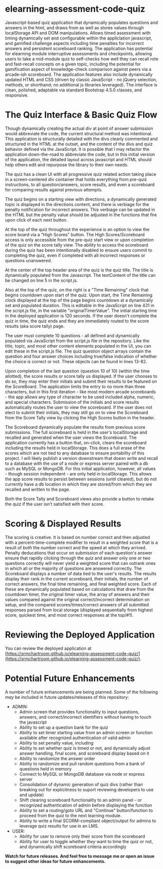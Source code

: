 # elearning-assessment-code-quiz

Javascript-based quiz application that dynamically populates questions and answers in the html, and draws from as well as stores values through localStorage API and DOM manipulations. Allows timed assessment with timing dynamically set and configurable within the appliclation javascript, and gamified challenge aspects including time penalties for incorrect answers and persistent scoreboard ranking. The application has potential for elearning module interruptive assessments and checkpoints, allowing users to take a mid-module quiz to self-checks how well they can recall rote and fast-recall concepts on a given topic, including the potential for gamification aspect of knowledge-check comparison against peers via a arcade-ish scoreboard. The application features also include dynamically updated HTML and CSS (driven by classic JavaScript - no jQuery selection, methods, or shorthand; no additional js libraries leveraged). The interface is clean, polished, adaptable via standard Bootstrap 4.5.0 classes, and responsive.

# The Quiz Interface & Basic Quiz Flow

Though dynamically creating the actual div at point of answer submission would abbreviate the code, the current structural method was intentional. This application is structurally detailed with the divs clearly commented and structured in the HTML at the outset, and the content of the divs and quiz behavior defined via the JavaScript. It is possible that I may refactor the application down-the-road to abbreviate the code, but in this initial version of the application, the detailed layout across javascript and HTML should help others edit and repurpose the library to their own needs.

The quiz has a clean UI with all progressive quiz related action taking place in a screen-centered div container that holds everything from pre-quiz instructions, to all question/answers, score results, and even a scoreboard for comparing results against previous attempts.

The quiz begins on a starting view with directions, a dynamically generated topic is displayed in the directions content, and there is verbiage for the penalty notification for incorrect answers. This verbiage can be updated in the HTML but the penalty value should be adjusted in the functions that fire upon click of each next button.

At the top of the quiz throughout the experience is an option to view the score board via a "High Scores" button. The High Scores/Scoreboard access is only accessible from the pre-quiz start view or upon completion of the quiz on the score tally view. The ability to access the scoreboard during the quiz has been intentionally disabled to ensure users commit to completing the quiz, even if completed with all incorrect responses or questions unanswered.

At the center of the top header area of the quiz is the quiz title. The title is dynamically populated from the Javascript. The textContent of the title can be changed on line 5 in the script.js.

Also at the top of the quiz, on the right is a "Time Remaining" clock that begins countdown upon start of the quiz. Upon start, the Time Remaining clock displayed at the top of the page begins countdown at a dynamically set and populated duration. This is editable in the JavaScript on line 431 in the script.js file, in the variable "originalTimerValue". The initial starting time in the deployed application is 120 seconds. If the user doesn't complete the quiz in time, the quiz ends and they are immediately routed to the score results (aka score tally) page.

The user must complete 10 questions - all defined and dynamically populated via JavaScript from the script.js file in the repository. Like the title, topic, and most other content elements populated in the UI, you can edit these in the script.js file. The quiz question object arrays contain the question and four answer choices including true/false indication of whether the choice is correct or not. These objects can be found in lines 13-82.

Upon completion of the last question (question 10 of 10) (within the time allotted), the score results or score tally us displayed. If the user chooses to do so, they may enter their initials and submit their results to be featured on the ScoreBoard. The application limits the entry to no more than three characters, but in this first iteration - like most modern arcade scoreboards - the app allows any type of character to be used included alpha, numeric, and special characters. Submission of the initials and score results automatically routes the user to view the scoreboard. If the user does not elect to submit their initials, they may still go on to view the Scoreboard from the Score Tally view by clicking the High Scores button in the header.

The Scoreboard dynamically populate the results from previous score submissions. The full scoreboard is held in the user's localStorage and recalled and generated when the user views the Scoreboard. The application currently has a button that, on-click, clears the scoreboard including the results held in localStorage. This does a full erase of the scores which are not tied to any database to ensure portability of this project. I will likely publish a version downstream that doesn write and recall to a database with the use of a node or express server paired with a db such as MySQL or MongoDB. For this initial application, however, all values - though session independent - are only held in localStorage. This allows the app score results to persist between sessions (until cleared), but do not currently have a db location in which they are stored/from which they are recalled and written to the page.

Both the Score Tally and Scoreboard views also provide a button to retake the quiz if the user isn't satisfied with their score.

# Scoring & Displayed Results

The scoring is creative. It is based on number correct and then adjusted with a percent-time-complete modifier to result in a weighted score that is a result of _both_ the number correct and the speed at which they arrived. Penalty deducations that occur on submission of each question's answer ensure that rapidly clicking through the quiz and answer only one or two questions correctly will never yield a weighted score that can outrank ones in which all or the majority of questions are answered correctly. The Scoreboard displays a number of data tied to the user's results. The results display their rank in the current scoreboard, their initials, the number of correct answers, the final time remaining, and final weighted score. Each of these are dynamically populated based on calculations that draw from the countdown timer, the original timer value, the array of answers and their values compared against the original correct/incorrect determination on setup, and the compared scores/times/correct answers of all submitted responses parsed from local storage (displayed sequentially from highest score, quickest time, and most correct responses at the top/#1).

# Reviewing the Deployed Application

You can review the deployed application at [https://srmchartroom.github.io/elearning-assessment-code-quiz/](https://srmchartroom.github.io/elearning-assessment-code-quiz/).

# Potential Future Enhancements

A number of future enhancements are being planned. Some of the following _may_ be included in future updates/releases of this repository:

- ADMIN:
  - Admin screen that provides functionality to input questions, answers, and correct/incorrect identifiers without having to touch the javascript
  - Ability to set up a question bank for the quiz
  - Ability to set timer starting value from an admin screen or function available after recognized authentication of valid admin
  - Ability to set penalty value, including
  - Ability to set whether quiz is timed or not, and dynamically adjust answer handling, final score, and scoreboard display based on it
  - Ability to randomize the answer order
  - Ability to randomize and pull random questions from a bank of questions held in memory
  - Connect to MySQL or MongoDB database via node or express server
  - Consolidation of dynamic generation of quiz divs (rather than breaking out for explicitness to suport reviewing developers to use and update)
  - Shift clearing scoreboard functionality to an admin panel - or recognized authentication of admin before displaying the function
  - Ability to set a routing/goto URL and "Continue" button/function to proceed from the quiz to the next learning module.
  - Ability to write a final SCORM-compliant object/output for admins to leverage quiz results for use in an LMS.
- USER:
  - Ability for user to remove only their score from the scoreboard
  - Ability for user to toggle whether _they_ want to time the quiz or not, and dynamically shift scoreboard criteria accordingly

**Watch for future releases. And feel free to message me or open an issue to suggest other ideas for future enhancements.**
